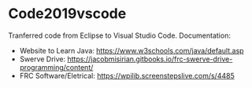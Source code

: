 # Code2019vscode
Tranferred code from Eclipse to Visual Studio Code.
Documentation:
  - Website to Learn Java: https://www.w3schools.com/java/default.asp
  - Swerve Drive: https://jacobmisirian.gitbooks.io/frc-swerve-drive-programming/content/
  - FRC Software/Eletrical: https://wpilib.screenstepslive.com/s/4485
